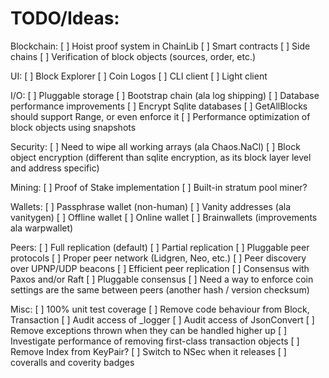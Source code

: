 TODO/Ideas:
===========
Blockchain:
[ ] Hoist proof system in ChainLib
[ ] Smart contracts
[ ] Side chains
[ ] Verification of block objects (sources, order, etc.)

UI:
[ ] Block Explorer
[ ] Coin Logos
[ ] CLI client
[ ] Light client

I/O:
[ ] Pluggable storage
[ ] Bootstrap chain (ala log shipping)
[ ] Database performance improvements
[ ] Encrypt Sqlite databases
[ ] GetAllBlocks should support Range, or even enforce it
[ ] Performance optimization of block objects using snapshots

Security:
[ ] Need to wipe all working arrays (ala Chaos.NaCl)
[ ] Block object encryption (different than sqlite encryption, as its block layer level and address specific)

Mining:
[ ] Proof of Stake implementation
[ ] Built-in stratum pool miner?

Wallets:
[ ] Passphrase wallet (non-human)
[ ] Vanity addresses (ala vanitygen)
[ ] Offline wallet
[ ] Online wallet
[ ] Brainwallets (improvements ala warpwallet)

Peers:
[ ] Full replication (default)
[ ] Partial replication
[ ] Pluggable peer protocols
[ ] Proper peer network (Lidgren, Neo, etc.)
[ ] Peer discovery over UPNP/UDP beacons
[ ] Efficient peer replication 
[ ] Consensus with Paxos and/or Raft
[ ] Pluggable consensus
[ ] Need a way to enforce coin settings are the same between peers (another hash / version checksum)

Misc:
[ ] 100% unit test coverage
[ ] Remove code behaviour from Block, Transaction
[ ] Audit access of _logger
[ ] Audit access of JsonConvert
[ ] Remove exceptions thrown when they can be handled higher up
[ ] Investigate performance of removing first-class transaction objects
[ ] Remove Index from KeyPair?
[ ] Switch to NSec when it releases
[ ] coveralls and coverity badges